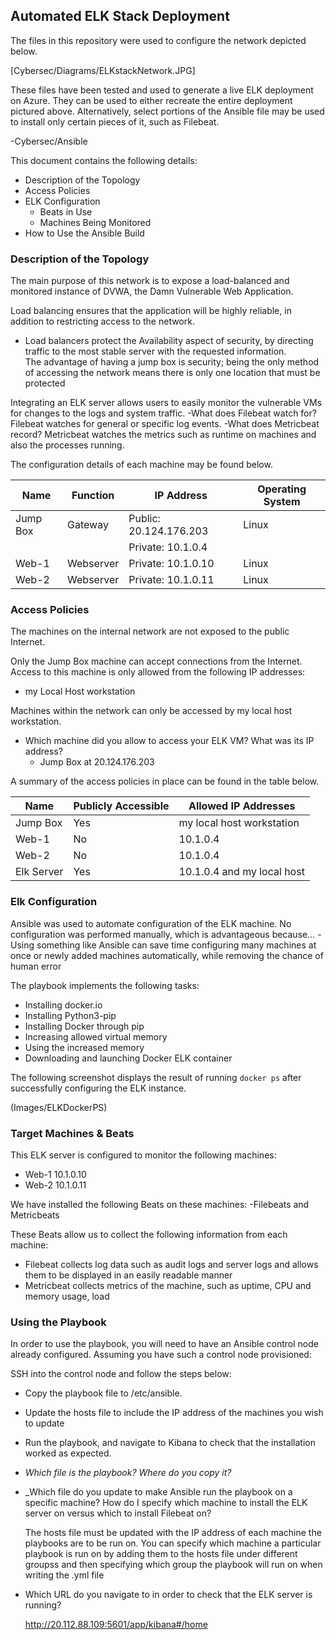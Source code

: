## Automated ELK Stack Deployment

The files in this repository were used to configure the network depicted below.

[Cybersec/Diagrams/ELKstackNetwork.JPG]

These files have been tested and used to generate a live ELK deployment on Azure. They can be used to either recreate the entire deployment pictured above. Alternatively, select portions of the Ansible file may be used to install only certain pieces of it, such as Filebeat.

  -Cybersec/Ansible

This document contains the following details:
- Description of the Topology
- Access Policies
- ELK Configuration
  - Beats in Use
  - Machines Being Monitored
- How to Use the Ansible Build


### Description of the Topology

The main purpose of this network is to expose a load-balanced and monitored instance of DVWA, the Damn Vulnerable Web Application.

Load balancing ensures that the application will be highly reliable, in addition to restricting access to the network. 
   - Load balancers protect the Availability aspect of security, by directing traffic to the most stable server with the requested information. 	
	The advantage of having a jump box is security; being the only method of accessing the network means there is only one location that 			must be protected

Integrating an ELK server allows users to easily monitor the vulnerable VMs for changes to the logs and system traffic.
   -What does Filebeat watch for? Filebeat watches for general or specific log events.
   -What does Metricbeat record? Metricbeat watches the metrics such as runtime on machines and also the processes running.

The configuration details of each machine may be found below.


| Name     | Function | IP Address             | Operating System |
|----------|----------|------------------------|------------------|
| Jump Box | Gateway  |Public: 20.124.176.203  | Linux            |
|          |          |Private: 10.1.0.4       |                  |
| Web-1    | Webserver|Private: 10.1.0.10      | Linux            |
| Web-2    | Webserver|Private: 10.1.0.11      | Linux            |


### Access Policies

The machines on the internal network are not exposed to the public Internet. 

Only the Jump Box machine can accept connections from the Internet. Access to this machine is only allowed from the following IP addresses:
- my Local Host workstation

Machines within the network can only be accessed by my local host workstation.
- Which machine did you allow to access your ELK VM? What was its IP address?
   - Jump Box at 20.124.176.203

A summary of the access policies in place can be found in the table below.

| Name      | Publicly Accessible | Allowed IP Addresses      |
|-----------|---------------------|---------------------------|
| Jump Box  | Yes                 | my local host workstation |
| Web-1     | No                  | 10.1.0.4                  |
| Web-2     | No                  | 10.1.0.4                  |
| Elk Server| Yes                 | 10.1.0.4 and my local host|

### Elk Configuration

Ansible was used to automate configuration of the ELK machine. No configuration was performed manually, which is advantageous because...
   -Using something like Ansible can save time configuring many machines at once or newly added machines automatically, while removing the           chance  of human error
 
The playbook implements the following tasks:
- Installing docker.io
- Installing Python3-pip
- Installing Docker through pip
- Increasing allowed virtual memory
- Using the increased memory
- Downloading and launching Docker ELK container

The following screenshot displays the result of running `docker ps` after successfully configuring the ELK instance.

(Images/ELKDockerPS)

### Target Machines & Beats
This ELK server is configured to monitor the following machines:
- Web-1 10.1.0.10
- Web-2 10.1.0.11

We have installed the following Beats on these machines:
-Filebeats and Metricbeats

These Beats allow us to collect the following information from each machine:
- Filebeat collects log data such as audit logs and server logs and allows them to be displayed in an easily readable manner
- Metricbeat collects metrics of the machine, such as uptime, CPU and memory usage, load

### Using the Playbook
In order to use the playbook, you will need to have an Ansible control node already configured. Assuming you have such a control node provisioned: 

SSH into the control node and follow the steps below:
- Copy the playbook file to /etc/ansible.
- Update the hosts file to include the IP address of the machines you wish to update
- Run the playbook, and navigate to Kibana to check that the installation worked as expected.


- _Which file is the playbook? Where do you copy it?_
	

- _Which file do you update to make Ansible run the playbook on a specific machine? How do I specify which machine to install the ELK server on versus which to install Filebeat on?
	
	The hosts file must be updated with the IP address of each machine the playbooks are to be run on. You can specify which machine a 	 particular playbook is run on by adding them to the hosts file under different groupss and then specifying which group the playbook 	 will run on when writing the .yml file


- Which URL do you navigate to in order to check that the ELK server is running?
	
	http://20.112.88.109:5601/app/kibana#/home
